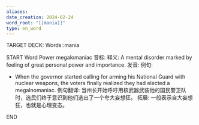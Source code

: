 ```yaml
---
aliases: 
date_creation: 2024-02-24
word_root: "[[mania]]"
type: en_word
---
```

TARGET DECK: Words::mania

START
Word Power
megalomaniac
音标: 
释义:
A mental disorder marked by feeling of great personal power and importance.
发音:
例句:
- When the governor started calling for arming his National Guard with nuclear weapons, the voters finally realized they had elected a megalnomaniac.
例句翻译:
当州长开始呼吁用核武器武装他的国民警卫队时，选民们终于意识到他们选出了一个夸大妄想狂。
拓展:
一般表示自大妄想狂，也就是心理变态。
<!--ID: 1708783465989-->
END